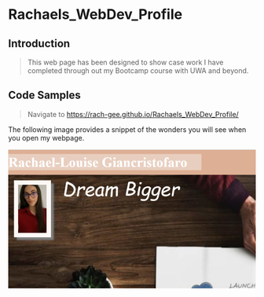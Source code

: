 # Rachaels_WebDev_Profile

## Introduction

>This web page has been designed to show case work I have completed through out my Bootcamp course with UWA and beyond. 

## Code Samples

> Navigate to https://rach-gee.github.io/Rachaels_WebDev_Profile/ 

The following image provides a snippet of the wonders you will see when you open my webpage. 


<img src=".\Assets\Image\ReadMe_img.PNG" alt="Top left of my profile"/>



